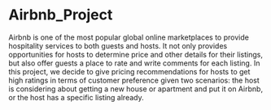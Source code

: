 # Airbnb_Project
Airbnb is one of the most popular global online marketplaces to provide hospitality services to both guests and hosts. It not only provides opportunities for hosts to determine price and other details for their listings, but also offer guests a place to rate and write comments for each listing. In this project, we decide to give pricing recommendations for hosts to get high ratings in terms of customer preference given two scenarios: the host is considering about getting a new house or apartment and put it on Airbnb, or the host has a specific listing already. 
